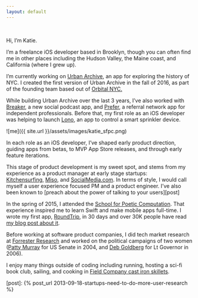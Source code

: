 ```yaml
---
layout: default
---
```


<br>

Hi, I’m Katie.

I’m a freelance iOS developer based in Brooklyn, though you can often find me in other places including the Hudson Valley, the Maine coast, and California (where I grew up).

I’m currently working on <a href="http://urbanarchive.nyc">Urban Archive</a>, an app for exploring the history of NYC.  I created the first version of Urban Archive in the fall of 2016, as part of the founding team based out of  <a href="https://orbital.nyc/">Orbital NYC.</a>  

While building Urban Archive over the last 3 years, I’ve also worked with <a href="http://breaker.audio">Breaker</a>, a new social podcast app, and <a href="https://medium.com/positiveslope/prefer-postmortem-6-lessons-learned-from-building-an-independent-pro-network-17f398da002">Prefer</a>, a referral network app for independent professionals. Before that, my first role as an iOS developer was helping to launch <a href="https://www.crunchbase.com/organization/lono">Lono</a>, an app to control a smart sprinkler device. 

![me]({{ site.url }}/assets/images/katie_sfpc.png)

In each role as an iOS developer, I’ve shaped early product direction, guiding apps from betas, to MVP App Store releases, and through early feature iterations.  

This stage of product development is my sweet spot, and stems from my experience as a product manager at early stage startups:  <a href="https://www.kitchensurfing.com">Kitchensurfing</a>, <a href="https://www.crunchbase.com/organization/miso">Miso</a>, and <a href="https://www.crunchbase.com/organization/socialmedia">SocialMedia.com</a>. In terms of style, I would call myself a user experience focused PM and a product engineer. I’ve also been known to [preach about the power of talking to your users][post]

In the spring of 2015, I attended the <a href="http://sfpc.katiesmillie.com/">School for Poetic Computation</a>. That experience inspired me to learn Swift and make mobile apps full-time. I wrote my first app, <a href="https://itunes.apple.com/us/app/roundtrip-mta/id1023476036?ls=1&mt=8">RoundTrip</a>, in 30 days and over 30K people have read <a href="https://medium.com/swlh/from-zero-to-swift-in-30-days-8ad97b630e00/">my blog post about it</a>. 

Before working at software product companies, I did tech market research at <a href="https://www.forrester.com/home/">Forrester Research</a> and worked on the political campaigns of two women (<a href="https://en.wikipedia.org/wiki/Patty_Murray">Patty Murray</a> for US Senate in 2004, and <a href="https://en.wikipedia.org/wiki/Deb_Goldberg">Deb Goldberg</a> for Lt Governor in 2006).

I enjoy many things outside of coding including running, hosting a sci-fi book club, sailing, and cooking in <a href="https://fieldcompany.com/">Field Company cast iron skillets</a>.


[post]:      {% post_url 2013-09-18-startups-need-to-do-more-user-research %}

